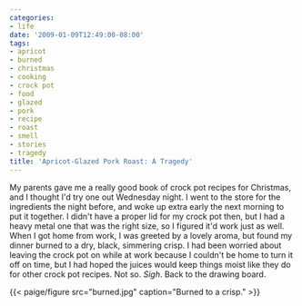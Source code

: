 ```yaml
---
categories:
- life
date: '2009-01-09T12:49:00-08:00'
tags:
- apricot
- burned
- christmas
- cooking
- crock pot
- food
- glazed
- pork
- recipe
- roast
- smell
- stories
- tragedy
title: 'Apricot-Glazed Pork Roast: A Tragedy'
---
```


My parents gave me a really good book of crock pot recipes for Christmas, and I thought I'd try one out Wednesday night. I went to the store for the ingredients the night before, and woke up extra early the next morning to put it together. I didn't have a proper lid for my crock pot then, but I had a heavy metal one that was the right size, so I figured it'd work just as well. When I got home from work, I was greeted by a lovely aroma, but found my dinner burned to a dry, black, simmering crisp. I had been worried about leaving the crock pot on while at work because I couldn't be home to turn it off on time, but I had hoped the juices would keep things moist like they do for other crock pot recipes. Not so. *Sigh*. Back to the drawing board.

{{< paige/figure src="burned.jpg" caption="Burned to a crisp." >}}
